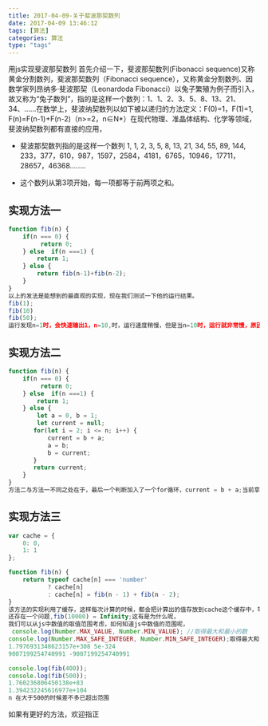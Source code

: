 ```yaml
---
title: 2017-04-09-关于斐波那契数列
date: 2017-04-09 13:46:12
tags: [算法]
categories: 算法
type: "tags"
---
```

用js实现斐波那契数列
首先介绍一下，斐波那契数列(Fibonacci sequence)又称黄金分割数列，斐波那契数列（Fibonacci sequence），又称黄金分割数列、因数学家列昂纳多·斐波那契（Leonardoda Fibonacci）以兔子繁殖为例子而引入，故又称为“兔子数列”，指的是这样一个数列：1、1、2、3、5、8、13、21、34、……在数学上，斐波纳契数列以如下被以递归的方法定义：F(0)=1，F(1)=1, F(n)=F(n-1)+F(n-2)（n>=2，n∈N*）在现代物理、准晶体结构、化学等领域，斐波纳契数列都有直接的应用，
<!-- more -->

- 斐波那契数列指的是这样一个数列 1, 1, 2, 3, 5, 8, 13, 21, 34, 55, 89, 144, 233，377，610，987，1597，2584，4181，6765，10946，17711，28657，46368........

- 这个数列从第3项开始，每一项都等于前两项之和。
## 实现方法一

```js
function fib(n) {
    if(n === 0) {
         return 0;
    } else  if(n ===1) {
        return 1;
    } else {
        return fib(n-1)+fib(n-2);
    }
}
以上的发法是能想到的最直观的实现，现在我们测试一下他的运行结果。
fib(1);
fib(10)
fib(50);
运行发现n=1时，会快速输出1，n=10,时，运行速度稍慢，但是当n=10时，运行就非常慢，原因是什么呢，因为n=50时，要进行差不多50次的函数调用，每次调用，都会重新走if的那三个判断条件，而且每次都是从最开始开始计算，当n越大时，性能越差，所以有没有更好的方法来实现它呢？
```
## 实现方法二
```js
function fib(n) {
    if(n === 0) {
         return 0;
    } else  if(n ===1) {
        return 1;
    } else {
        let a = 0, b = 1;
        let current = null;
       for(let i = 2; i <= n; i++) {
           current = b + a;
           a = b;
           b = current;
       }
       return current;
    }
}
方法二与方法一不同之处在于，最后一个判断加入了一个for循环，current = b + a;当前享等于前两项的和，a = b;把前一项的值赋给a(第前两项)，b = current;把当前值赋给前b(第前一项)，这样当n>1时，只需要在第三个判断走一个循环可以，而不需要一直调用函数，这样做比方法一性能上优化了很多，但是还有没有更好的方法呢?
```
## 实现方法三
```js
var cache = {
    0: 0,
    1: 1
};

function fib(n) {
    return typeof cache[n] === 'number'
           ? cache[n]
           : cache[n] = fib(n - 1) + fib(n - 2);
}
该方法的实现利用了缓存，这样每次计算的时候，都会把计算出的值存放到cache这个缓存中，等下次传入较大的n时，如果缓存中有需要的值，则直接用缓存中的值，这种方法大大提高了函数的性能。
还存在一个问题,fib(10000) = Infinity;这有是为什么呢，
我们可以从js中数值的取值范围考虑，如何知道js中数值的范围呢，
 console.log(Number.MAX_VALUE, Number.MIN_VALUE); //取得最大和最小的数
console.log(Number.MAX_SAFE_INTEGER, Number.MIN_SAFE_INTEGER);取得最大和最小的整数
1.7976931348623157e+308 5e-324
9007199254740991 -9007199254740991

console.log(fib(400));
console.log(fib(500));
1.760236806450138e+83
1.394232245616977e+104
n 在大于500的时候差不多已超出范围
```
如果有更好的方法，欢迎指正